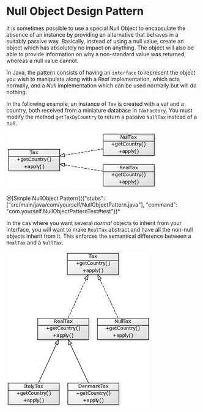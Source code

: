 # Null Object Design Pattern

It is sometimes possible to use a special Null Object to encapsulate the absence of an instance by providing an alternative that behaves in a suitably passive way. Basically, instead of using a null value, create an object which has absolutely no impact on anything. The object will also be able to provide information on why a non-standard value was returned, whereas a null value cannot.

In Java, the pattern consists of having an `interface` to represent the object you wish to manipulate along with a *Real* implementation, which acts normally, and a *Null* implementation which can be used normally but will do nothing.

In the following example, an instance of `Tax` is created with a vat and a country, both received from a miniature database in `TaxFactory`. You must modify the method `getTaxByCountry` to return a passive `NullTax` instead of a null.

![uml1](/markdowns/img/uml1.png)


@[Simple NullObject Pattern]({"stubs": ["src/main/java/com/yourself/NullObjectPattern.java"], "command": "com.yourself.NullObjectPatternTest#test"})*

In the cas where you want several _normal_ objects to inherit from your interface, you will want to  make `RealTax` abstract and have all the non-null objects inherit from it. This enforces the semantical difference between a `RealTax` and a `NullTax`.

![uml2](/markdowns/img/uml2.png)

